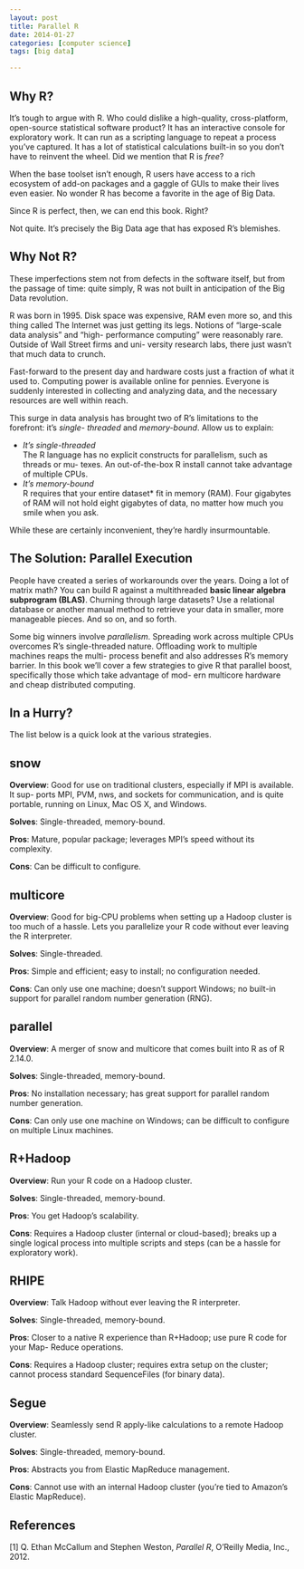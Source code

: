 ```yaml
---
layout: post
title: Parallel R
date: 2014-01-27
categories: [computer science]
tags: [big data]

---
```


Why R?
---

It’s tough to argue with R. Who could dislike a high-quality, cross-platform, open-source statistical software product? It has an interactive console for exploratory work. It can run as a scripting language to repeat a process you’ve captured. It has a lot of statistical calculations built-in so you don’t have to reinvent the wheel. Did we mention that R is *free*?  

When the base toolset isn’t enough, R users have access to a rich ecosystem of add-on packages and a gaggle of GUIs to make their lives even easier. No wonder R has become a favorite in the age of Big Data.

Since R is perfect, then, we can end this book. Right?

Not quite. It’s precisely the Big Data age that has exposed R’s blemishes.


Why Not R?
---

These imperfections stem not from defects in the software itself, but from the passage of time: quite simply, R was not built in anticipation of the Big Data revolution.

R was born in 1995. Disk space was expensive, RAM even more so, and this thing called The Internet was just getting its legs. Notions of “large-scale data analysis” and “high- performance computing” were reasonably rare. Outside of Wall Street firms and uni- versity research labs, there just wasn’t that much data to crunch.

Fast-forward to the present day and hardware costs just a fraction of what it used to. Computing power is available online for pennies. Everyone is suddenly interested in collecting and analyzing data, and the necessary resources are well within reach.

This surge in data analysis has brought two of R’s limitations to the forefront: it’s *single- threaded* and *memory-bound*. Allow us to explain:

* *It’s single-threaded*  
	The R language has no explicit constructs for parallelism, such as threads or mu- texes. An out-of-the-box R install cannot take advantage of multiple CPUs.
* *It’s memory-bound*  
	R requires that your entire dataset* fit in memory (RAM). Four gigabytes of RAM will not hold eight gigabytes of data, no matter how much you smile when you ask.
	
While these are certainly inconvenient, they’re hardly insurmountable.


The Solution: Parallel Execution
---

People have created a series of workarounds over the years. Doing a lot of matrix math? You can build R against a multithreaded **basic linear algebra subprogram (BLAS)**. Churning through large datasets? Use a relational database or another manual method to retrieve your data in smaller, more manageable pieces. And so on, and so forth.

Some big winners involve *parallelism*. Spreading work across multiple CPUs overcomes R’s single-threaded nature. Offloading work to multiple machines reaps the multi- process benefit and also addresses R’s memory barrier. In this book we’ll cover a few strategies to give R that parallel boost, specifically those which take advantage of mod- ern multicore hardware and cheap distributed computing.

In a Hurry?
---
The list below is a quick look at the various strategies.

snow
---
**Overview**: Good for use on traditional clusters, especially if MPI is available. It sup- ports MPI, PVM, nws, and sockets for communication, and is quite portable, running on Linux, Mac OS X, and Windows.

**Solves**: Single-threaded, memory-bound.

**Pros**: Mature, popular package; leverages MPI’s speed without its complexity. 

**Cons**: Can be difficult to configure.


multicore
---

**Overview**: Good for big-CPU problems when setting up a Hadoop cluster is too much of a hassle. Lets you parallelize your R code without ever leaving the R interpreter.


**Solves**: Single-threaded.


**Pros**: Simple and efficient; easy to install; no configuration needed.


**Cons**: Can only use one machine; doesn’t support Windows; no built-in support for parallel random number generation (RNG).

parallel
---

**Overview**: A merger of snow and multicore that comes built into R as of R 2.14.0. 

**Solves**: Single-threaded, memory-bound.


**Pros**: No installation necessary; has great support for parallel random number generation.


**Cons**: Can only use one machine on Windows; can be difficult to configure on multiple Linux machines.


R+Hadoop
---

**Overview**: Run your R code on a Hadoop cluster.

**Solves**: Single-threaded, memory-bound.

**Pros**: You get Hadoop’s scalability.

**Cons**: Requires a Hadoop cluster (internal or cloud-based); breaks up a single logical process into multiple scripts and steps (can be a hassle for exploratory work).


RHIPE
---

**Overview**: Talk Hadoop without ever leaving the R interpreter. 

**Solves**: Single-threaded, memory-bound.

**Pros**: Closer to a native R experience than R+Hadoop; use pure R code for your Map- Reduce operations.

**Cons**: Requires a Hadoop cluster; requires extra setup on the cluster; cannot process standard SequenceFiles (for binary data).

Segue
---

**Overview**: Seamlessly send R apply-like calculations to a remote Hadoop cluster.

**Solves**: Single-threaded, memory-bound.

**Pros**: Abstracts you from Elastic MapReduce management.

**Cons**: Cannot use with an internal Hadoop cluster (you’re tied to Amazon’s Elastic MapReduce).



References
---
[1] Q. Ethan McCallum and Stephen Weston, *Parallel R*, O’Reilly Media, Inc., 2012.